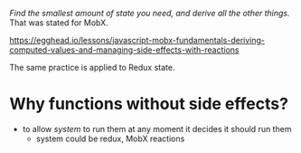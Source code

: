 _Find the smallest amount of state you need, and derive all the other things._ That was stated for MobX.

https://egghead.io/lessons/javascript-mobx-fundamentals-deriving-computed-values-and-managing-side-effects-with-reactions

The same practice is applied to Redux state.

# Why functions without side effects?

- to allow _system_ to run them at any moment it decides it should run them
  - system could be redux, MobX reactions
